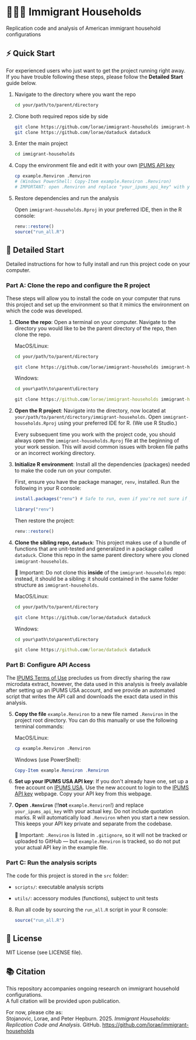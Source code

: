 # 👨‍👩‍👧 Immigrant Households
Replication code and analysis of American immigrant household configurations



## ⚡ Quick Start
For experienced users who just want to get the project running right away. If you
have trouble following these steps, please follow the **Detailed Start** guide below.

1. Navigate to the directory where you want the repo

    ```bash
    cd your/path/to/parent/directory
    ```

2. Clone both required repos side by side

    ```bash
    git clone https://github.com/lorae/immigrant-households immigrant-households
    git clone https://github.com/lorae/dataduck dataduck
    ```

3. Enter the main project

    ```bash
    cd immigrant-households
    ```

4. Copy the environment file and edit it with your own [IPUMS API key](https://account.ipums.org/api_keys)

    ```bash
    cp example.Renviron .Renviron
    # (Windows PowerShell: Copy-Item example.Renviron .Renviron)
    # IMPORTANT: open .Renviron and replace "your_ipums_api_key" with your actual key
    ```

5. Restore dependencies and run the analysis

    Open `immigrant-households.Rproj` in your preferred IDE, then in the R console:
    
    ```r
    renv::restore()
    source("run_all.R")
    ```
    


## 📎 Detailed Start
Detailed instructions for how to fully install and run this project code on your computer.

###  Part A: Clone the repo and configure the R project

These steps will allow you to install the code on your computer that runs this project and set up the environment so that it mimics the environment on which the code was developed.

1. **Clone the repo**: Open a terminal on your computer. Navigate to the directory you would like to be the parent directory of the repo, then clone the repo.

    MacOS/Linux:
    
    ```bash
    cd your/path/to/parent/directory
    ```
    ```bash
    git clone https://github.com/lorae/immigrant-households immigrant-households
    ```
    
    Windows:
    
    ```cmd
    cd your\path\to\parent\directory
    ```
    ```cmd
    git clone https://github.com/lorae/immigrant-households immigrant-households
    ```

2. **Open the R project**: Navigate into the directory, now located at `your/path/to/parent/directory/immigrant-households`.
Open `immigrant-households.Rproj` using your preferred IDE for R. (We use R Studio.)

    Every subsequent time you work with the project code, you should always open the `immigrant-households.Rproj` file
    at the beginning of your work session. This will avoid common issues with broken file paths or an incorrect working directory.

3. **Initialize R environment**: Install all the dependencies (packages) needed to make the code run on your computer.

    First, ensure you have the package manager, `renv`, installed. Run the following in your R console:
    
    ```r
    install.packages("renv") # Safe to run, even if you're not sure if you already have renv
    ```
    ```r
    library("renv")
    ```
    
    Then restore the project:
    
    ```r
    renv::restore()
    ```

4. **Clone the sibling repo, `dataduck`**: This project makes use of a bundle of functions that are unit-tested
and generalized in a package called `dataduck`. Clone this repo in the same parent directory where you cloned 
`immigrant-households`.

    🛑 Important: Do not clone this **inside** of the `immigrant-households` repo: instead, it should be a 
    sibling: it should contained in the same folder structure as `immigrant-households`.

    MacOS/Linux:
    
    ```bash
    cd your/path/to/parent/directory
    ```
    ```bash
    git clone https://github.com/lorae/dataduck dataduck
    ```
    
    Windows:
    
    ```cmd
    cd your\path\to\parent\directory
    ```
    ```cmd
    git clone https://github.com/lorae/dataduck dataduck
    ```
    
###  Part B: Configure API Access

The [IPUMS Terms of Use](https://www.ipums.org/about/terms) precludes us from directly sharing the raw microdata extract, however,
the data used in this analysis is freely available after setting up an IPUMS USA account, and we provide an automated script that 
writes the API call and downloads the exact data used in this analysis. 

5. **Copy the file** `example.Renviron` to a new file named `.Renviron` in the project root directory. 
You can do this manually or use the following terminal commands:

    MacOS/Linux:
    
    ```bash
    cp example.Renviron .Renviron
    ```
    
    Windows (use PowerShell):
    
    ```ps1
    Copy-Item example.Renviron .Renviron
    ```
    
6. **Set up your IPUMS USA API key**: If you don't already have one, set up a free account on 
[IPUMS USA](https://uma.pop.umn.edu/usa/user/new). Use the new account to login to the 
[IPUMS API key](https://account.ipums.org/api_keys) webpage. Copy your API key from this webpage.

7. **Open `.Renviron`** (‼️**not** `example.Renviron`!) and replace `your_ipums_api_key` with your actual key.  Do not include quotation marks. 
R will automatically load `.Renviron` when you start a new session. This keeps your API key private and separate 
from the codebase.

    🛑 Important: `.Renviron` is listed in `.gitignore`, so it will not be tracked or uploaded to GitHub — but `example.Renviron` is tracked, so do not put your actual API key in the example file.

### Part C: Run the analysis scripts

The code for this project is stored in the `src` folder:

- `scripts/`: executable analysis scripts

- `utils/`: accessory modules (functions), subject to unit tests

8. Run all code by sourcing the `run_all.R` script in your R console:

    ```r
    source("run_all.R")
    ```
    


## 📜 License
MIT License (see LICENSE file).

## 📚 Citation
This repository accompanies ongoing research on immigrant household configurations.  
A full citation will be provided upon publication.  

For now, please cite as:  
Stojanovic, Lorae, and Peter Hepburn. 2025. *Immigrant Households: Replication Code and Analysis*. GitHub. https://github.com/lorae/immigrant-households
